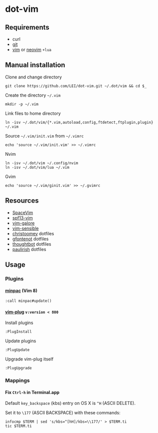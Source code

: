 # dot-vim

## Requirements

- curl
- [git](https://git-scm.com)
- [vim](https://github.com/vim/vim) or [neovim](https://neovim.io) `+lua`

## Manual installation

Clone and change directory

    git clone https://github.com/LEI/dot-vim.git ~/.dot/vim && cd $_

Create the directory `~/.vim`

    mkdir -p ~/.vim

Link files to home directory

    ln -isv ~/.dot/vim/{*.vim,autoload,config,ftdetect,ftplugin,plugin} ~/.vim

Source `~/.vim/init.vim` from `~/.vimrc`

    echo 'source ~/.vim/init.vim' >> ~/.vimrc

Nvim

    ln -isv ~/.dot/vim ~/.config/nvim
    ln -isv ~/.dot/vim/lua ~/.vim

Gvim

    echo 'source ~/.vim/ginit.vim' >> ~/.gvimrc

## Resources

- [SpaceVim](https://github.com/SpaceVim/SpaceVim)
- [spf13-vim](https://github.com/spf13/spf13-vim)
- [vim-galore](https://github.com/mhinz/vim-galore)
- [vim-sensible](https://github.com/tpope/vim-sensible)
- [christoomey](https://github.com/christoomey/dotfiles) dotfiles
- [gfontenot](https://github.com/gfontenot/dotfiles/tree/master/tag-vim) dotfiles
- [thoughtbot](https://github.com/thoughtbot/dotfiles) dotfiles
- [paulirish](https://github.com/paulirish/dotfiles/blob/master/.vimrc) dotfiles

## Usage

### Plugins

#### [minpac](https://github.com/k-takata/minpac) (Vim 8)

    :call minpac#update()

#### [vim-plug](https://github.com/junegunn/vim-plug) `v:version < 800`

Install plugins

    :PlugInstall

Update plugins

    :PlugUpdate

Upgrade vim-plug itself

    :PlugUpgrade

### Mappings

#### Fix `Ctrl-h` in Terminal.app

Default `key_backspace` (kbs) entry on OS X is `^H` (ASCII DELETE).

Set it to `\177` (ASCII BACKSPACE) with these commands:

    infocmp $TERM | sed 's/kbs=^[hH]/kbs=\\177/' > $TERM.ti
    tic $TERM.ti
